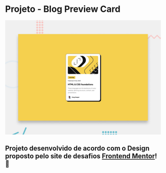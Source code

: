 # Projeto - Blog Preview Card

![Design preview for the Blog preview card coding challenge](./design/desktop-preview.jpg)

## Projeto desenvolvido de acordo com o Design proposto pelo site de desafios [Frontend Mentor](https://www.frontendmentor.io/)! 👋